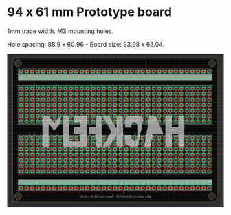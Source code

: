 # 94 x 61 mm Prototype board

1mm trace width. M3 mounting holes.

Hole spacing: 88.9 x 60.96 - Board size: 93.98 x 66.04.

![preview](./preview.png)

